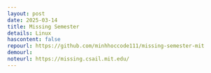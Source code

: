 ```yaml
---
layout: post
date: 2025-03-14
title: Missing Semester
details: Linux
hascontent: false
repourl: https://github.com/minhhoccode111/missing-semester-mit
demourl:
noteurl: https://missing.csail.mit.edu/
---
```

